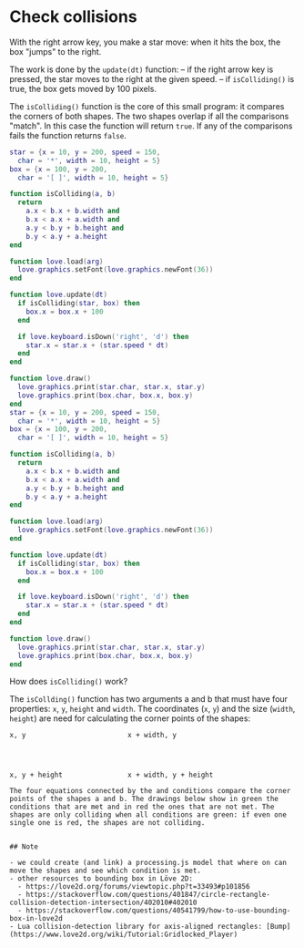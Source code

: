 # Check collisions

With the right arrow key, you make a star move: when it hits the box, the box "jumps" to the right.

The work is done by the `update(dt)` function:
–   if the right arrow key is pressed, the star moves to the right at the given speed.
–   if `isColliding()` is true, the box gets moved by 100 pixels.

The `isColliding()` function is the core of this small program: it compares the corners of both shapes. The two shapes overlap if all the comparisons "match". In this case the function will return `true`. If any of the comparisons fails the function returns `false`.

```lua
star = {x = 10, y = 200, speed = 150,
  char = '*', width = 10, height = 5}
box = {x = 100, y = 200,
  char = '[ ]', width = 10, height = 5}

function isColliding(a, b)
  return
    a.x < b.x + b.width and
    b.x < a.x + a.width and
    a.y < b.y + b.height and
    b.y < a.y + a.height
end

function love.load(arg)
  love.graphics.setFont(love.graphics.newFont(36))
end

function love.update(dt)
  if isColliding(star, box) then
    box.x = box.x + 100
  end

  if love.keyboard.isDown('right', 'd') then
    star.x = star.x + (star.speed * dt)
  end
end

function love.draw()
  love.graphics.print(star.char, star.x, star.y)
  love.graphics.print(box.char, box.x, box.y)
end
star = {x = 10, y = 200, speed = 150,
  char = '*', width = 10, height = 5}
box = {x = 100, y = 200,
  char = '[ ]', width = 10, height = 5}

function isColliding(a, b)
  return
    a.x < b.x + b.width and
    b.x < a.x + a.width and
    a.y < b.y + b.height and
    b.y < a.y + a.height
end

function love.load(arg)
  love.graphics.setFont(love.graphics.newFont(36))
end

function love.update(dt)
  if isColliding(star, box) then
    box.x = box.x + 100
  end

  if love.keyboard.isDown('right', 'd') then
    star.x = star.x + (star.speed * dt)
  end
end

function love.draw()
  love.graphics.print(star.char, star.x, star.y)
  love.graphics.print(box.char, box.x, box.y)
end
```

How does `isColliding()` work?

The `isCollding()` function has two arguments a and b that must have four properties: `x`, `y`, `height` and `width`.
The coordinates (`x`, `y`) and the size (`width`, `height`) are need for calculating the corner points of the shapes:

```
x, y                         x + width, y




x, y + height                x + width, y + height

The four equations connected by the and conditions compare the corner points of the shapes a and b. The drawings below show in green the conditions that are met and in red the ones that are not met. The shapes are only colliding when all conditions are green: if even one single one is red, the shapes are not colliding.


## Note 

- we could create (and link) a processing.js model that where on can move the shapes and see which condition is met.
- other resources to bounding box in Löve 2D:
  - https://love2d.org/forums/viewtopic.php?t=33493#p101856
  - https://stackoverflow.com/questions/401847/circle-rectangle-collision-detection-intersection/402010#402010
  - https://stackoverflow.com/questions/40541799/how-to-use-bounding-box-in-love2d
- Lua collision-detection library for axis-aligned rectangles: [Bump](https://www.love2d.org/wiki/Tutorial:Gridlocked_Player)
